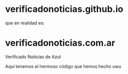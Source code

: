 # verificadonoticias.github.io
que en realidad es: 
# verificadonoticias.com.ar
Verificado Noticias de Azul

Aquí tenemos el hermoso código que hemos hecho uwu
